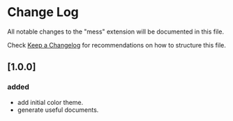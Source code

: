 # Change Log

All notable changes to the "mess" extension will be documented in this file.

Check [Keep a Changelog](http://keepachangelog.com/) for recommendations on how to structure this file.

## [1.0.0]
### added
- add initial color theme.
- generate useful documents.